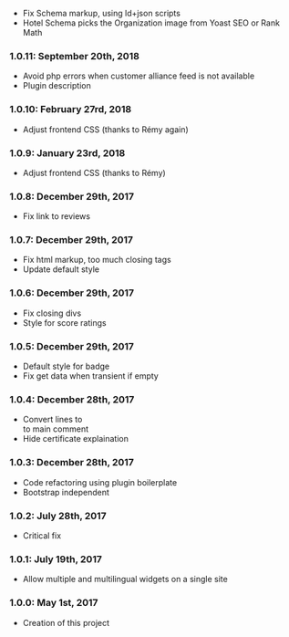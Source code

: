 * Fix Schema markup, using ld+json scripts
* Hotel Schema picks the Organization image from Yoast SEO or Rank Math

### 1.0.11: September 20th, 2018
* Avoid php errors when customer alliance feed is not available
* Plugin description

### 1.0.10: February 27rd, 2018
* Adjust frontend CSS (thanks to Rémy again)

### 1.0.9: January 23rd, 2018
* Adjust frontend CSS (thanks to Rémy)

### 1.0.8: December 29th, 2017
* Fix link to reviews

### 1.0.7: December 29th, 2017
* Fix html markup, too much closing tags
* Update default style

### 1.0.6: December 29th, 2017
* Fix closing divs 
* Style for score ratings 

### 1.0.5: December 29th, 2017
* Default style for badge
* Fix get data when transient if empty

### 1.0.4: December 28th, 2017
* Convert lines to <br> to main comment
* Hide certificate explaination

### 1.0.3: December 28th, 2017
* Code refactoring using plugin boilerplate
* Bootstrap independent

### 1.0.2: July 28th, 2017
* Critical fix

### 1.0.1: July 19th, 2017
* Allow multiple and multilingual widgets on a single site 

### 1.0.0: May 1st, 2017
* Creation of this project